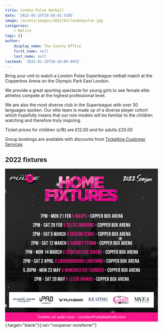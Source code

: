 ```yaml
---
title: London Pulse Netball
date: '2022-01-25T19:58:42.510Z'
image: /assets/images/2022/01/londonpulse.jpg
categories:
    - Notice
tags: []
author:
    display_name: The County Office
    first_name: null
    last_name: null
lastmod: '2022-01-25T20:16:09.093Z'
---
```


Bring your unit to watch a London Pulse Superleague netball match at the Copperbox Arena on the Olympic Park East London.

We provide a great sporting spectacle for young girls to see female elite athletes compete at the highest professional level. 

We are also the most diverse club in the Superleague with over 30 languages spoken. Our elite team is made up of a diverse player cohort which hopefully means that our role models will be familiar to the children watching and therefore truly inspiring.

Ticket prices for children (u18) are £12.00 and for adults £20.00
 
Group bookings are available with discounts from [Ticketline Customer Services][2]

## 2022 fixtures
[![London Pulse Home Fixtures](/assets/images/2022/01/pulse-fixtures-2022.jpg)][1]{:target="blank"}{:rel="noopener noreferrer"}

[1]: https://londonpulsenetball.ticketline.co.uk/
[2]: mailto:customerservices@ticketline.co.uk